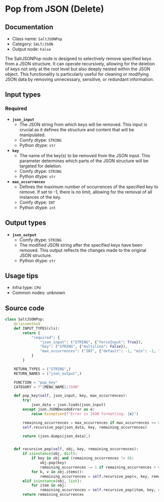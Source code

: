 # Pop from JSON (Delete)
## Documentation
- Class name: `SaltJSONPop`
- Category: `SALT/JSON`
- Output node: `False`

The SaltJSONPop node is designed to selectively remove specified keys from a JSON structure. It can operate recursively, allowing for the deletion of keys not only at the root level but also deeply nested within the JSON object. This functionality is particularly useful for cleaning or modifying JSON data by removing unnecessary, sensitive, or redundant information.
## Input types
### Required
- **`json_input`**
    - The JSON string from which keys will be removed. This input is crucial as it defines the structure and content that will be manipulated.
    - Comfy dtype: `STRING`
    - Python dtype: `str`
- **`key`**
    - The name of the key(s) to be removed from the JSON input. This parameter determines which parts of the JSON structure will be targeted for deletion.
    - Comfy dtype: `STRING`
    - Python dtype: `str`
- **`max_occurrences`**
    - Defines the maximum number of occurrences of the specified key to remove. If set to -1, there is no limit, allowing for the removal of all instances of the key.
    - Comfy dtype: `INT`
    - Python dtype: `int`
## Output types
- **`json_output`**
    - Comfy dtype: `STRING`
    - The modified JSON string after the specified keys have been removed. This output reflects the changes made to the original JSON structure.
    - Python dtype: `str`
## Usage tips
- Infra type: `CPU`
- Common nodes: unknown


## Source code
```python
class SaltJSONPop:
    @classmethod
    def INPUT_TYPES(cls):
        return {
            "required": {
                "json_input": ("STRING", {"forceInput": True}),
                "key": ("STRING", {"multiline": False}),
                "max_occurrences": ("INT", {"default": -1, "min": -1, "max": 99999})  # -1 means no limit
            }
        }

    RETURN_TYPES = ("STRING",)
    RETURN_NAMES = ("json_output",)

    FUNCTION = "pop_key"
    CATEGORY = f"{MENU_NAME}/JSON"

    def pop_key(self, json_input, key, max_occurrences):
        try:
            json_data = json.loads(json_input)
        except json.JSONDecodeError as e:
            raise Exception(f"Error in JSON formatting: {e}")

        remaining_occurrences = max_occurrences if max_occurrences >= 0 else float('inf')
        self.recursive_pop(json_data, key, remaining_occurrences)

        return (json.dumps(json_data),)


    def recursive_pop(self, obj, key, remaining_occurrences):
        if isinstance(obj, dict):
            if key in obj and (remaining_occurrences != 0):
                obj.pop(key)
                remaining_occurrences -= 1 if remaining_occurrences > 0 else 0
            for k, v in obj.items():
                remaining_occurrences = self.recursive_pop(v, key, remaining_occurrences)
        elif isinstance(obj, list):
            for item in obj:
                remaining_occurrences = self.recursive_pop(item, key, remaining_occurrences)
        return remaining_occurrences

```
